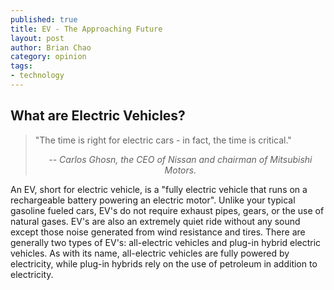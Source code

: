```yaml
---
published: true
title: EV - The Approaching Future
layout: post
author: Brian Chao
category: opinion
tags:
- technology
---
```


## What are Electric Vehicles?

> "The time is right for electric cars - in fact, the time is critical."
> <center><em> -- Carlos Ghosn, the CEO of Nissan and chairman of Mitsubishi Motors.</em></center>

 An EV, short for electric vehicle, is a "fully electric vehicle that runs on a rechargeable battery powering an electric motor". Unlike your typical gasoline fueled cars, EV's do not require exhaust pipes, gears, or the use of natural gases. EV's are also an extremely quiet ride without any sound except those noise generated from wind resistance and tires. There are generally two types of EV's: all-electric vehicles and plug-in hybrid electric vehicles. As with its name, all-electric vehicles are fully powered by electricity, while plug-in hybrids rely on the use of petroleum in addition to electricity.


